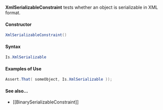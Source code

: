 **XmlSerializableConstraint** tests whether an object is serializable in XML format.

#### Constructor

```C#
XmlSerializableConstraint()
```

#### Syntax

```C#
Is.XmlSerializable
```

#### Examples of Use

```C#
Assert.That( someObject, Is.XmlSerializable ));
```

#### See also...
 * [[BinarySerializableConstraint]]